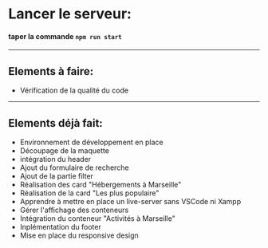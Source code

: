 # Lancer le serveur:

#### taper la commande `npm run start`


-------------------------------------------------------
## Elements à faire:

- Vérification de la qualité du code
-------------------------------------------------------
## Elements déjà fait:

- Environnement de développement en place
- Découpage de la maquette
- intégration du header
- Ajout du formulaire de recherche
- Ajout de la partie filter
- Réalisation des card "Hébergements à Marseille"
- Réalisation de la card "Les plus populaire"
- Apprendre à mettre en place un live-server sans VSCode ni Xampp
- Gérer l'affichage des conteneurs
- Intégration du conteneur "Activités à Marseille"
- Inplémentation du footer
- Mise en place du responsive design

